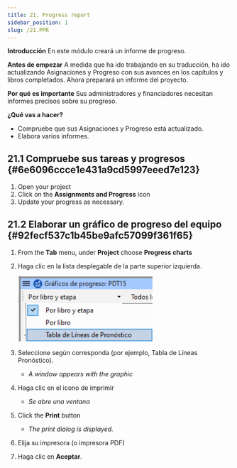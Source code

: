 ```yaml
---
title: 21. Progress report
sidebar_position: 1
slug: /21.PPR
---
```




**Introducción** En este módulo creará un informe de progreso.


**Antes de empezar** A medida que ha ido trabajando en su traducción, ha ido actualizando Asignaciones y Progreso con sus avances en los capítulos y libros completados. Ahora preparará un informe del proyecto.


**Por qué es importante** Sus administradores y financiadores necesitan informes precisos sobre su progreso.


**¿Qué vas a hacer?**

- Compruebe que sus Asignaciones y Progreso está actualizado.
- Elabora varios informes.

## 21.1 Compruebe sus tareas y progresos {#6e6096ccce1e431a9cd5997eeed7e123}

1. Open your project
2. Click on the **Assignments and Progress** icon
3. Update your progress as necessary.

## 21.2 Elaborar un gráfico de progreso del equipo {#92fecf537c1b45be9afc57099f361f65}

1. From the **Tab** menu, under **Project** choose **Progress charts**
2. Haga clic en la lista desplegable de la parte superior izquierda.

    ![](./277798433.png)

3. Seleccione según corresponda (por ejemplo, Tabla de Líneas Pronóstico).
    - _A window appears with the graphic_
4. Haga clic en el icono de imprimir
    - _Se abre una ventana_
5. Click the **Print** button
    - _The print dialog is displayed._
6. Elija su impresora (o impresora PDF)
7. Haga clic en **Aceptar**.
